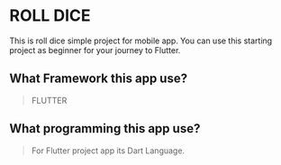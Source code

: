 # ROLL DICE

This is roll dice simple project for mobile app.
You can use this starting project as beginner for your journey to Flutter.

## What Framework this app use?
> FLUTTER

## What programming this app use?
> For Flutter project app its Dart Language.
